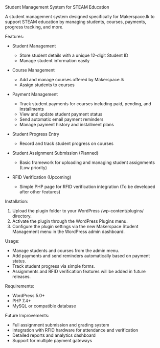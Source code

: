 Student Management System for STEAM Education

A  student management system designed specifically for Makerspace.lk to support STEAM education by managing students, courses, payments, progress tracking, and more.

Features:

- Student Management
  - Store student details with a unique 12-digit Student ID
  - Manage student information easily

- Course Management
  - Add and manage courses offered by Makerspace.lk
  - Assign students to courses

- Payment Management
  - Track student payments for courses including paid, pending, and installments
  - View and update student payment status
  - Send automatic email payment reminders
  - Manage payment history and installment plans

- Student Progress Entry
  - Record and track student progress on courses

- Student Assignment Submission (Planned)
  - Basic framework for uploading and managing student assignments (Low priority)

- RFID Verification (Upcoming)
  - Simple PHP page for RFID verification integration (To be developed after other features)

Installation:

1. Upload the plugin folder to your WordPress /wp-content/plugins/ directory.
2. Activate the plugin through the WordPress Plugins menu.
3. Configure the plugin settings via the new Makerspace Student Management menu in the WordPress admin dashboard.

Usage:

- Manage students and courses from the admin menu.
- Add payments and send reminders automatically based on payment status.
- Track student progress via simple forms.
- Assignments and RFID verification features will be added in future releases.

Requirements:

- WordPress 5.0+
- PHP 7.4+
- MySQL or compatible database

Future Improvements:

- Full assignment submission and grading system
- Integration with RFID hardware for attendance and verification
- Detailed reports and analytics dashboard
- Support for multiple payment gateways
